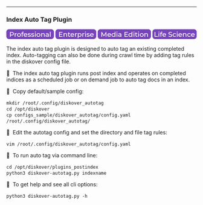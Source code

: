 ___
### Index Auto Tag Plugin

![Image: Professional Edition Label](images/button_edition_professional.png)&nbsp;![Image: Enterprise Edition Label](images/button_edition_enterprise.png)&nbsp;![Image: AJA Diskover Media Edition Label](images/button_edition_media.png)&nbsp;![Image: Life Science Edition Label](images/button_edition_life_science.png)

The index auto tag plugin is designed to auto tag an existing completed index. Auto-tagging can also be done during crawl time by adding tag rules in the diskover config file.

🔴 &nbsp;The index auto tag plugin runs post index and operates on completed indices as a scheduled job or on demand job to auto tag docs in an index.

🔴 &nbsp;Copy default/sample config:

```
mkdir /root/.config/diskover_autotag
cd /opt/diskover
cp configs_sample/diskover_autotag/config.yaml /root/.config/diskover_autotag/
```

🔴 &nbsp;Edit the autotag config and set the directory and file tag rules:
```
vim /root/.config/diskover_autotag/config.yaml
```

🔴 &nbsp;To run auto tag via command line:
```
cd /opt/diskover/plugins_postindex
python3 diskover-autotag.py indexname
```

🔴 &nbsp;To get help and see all cli options:
```
python3 diskover-autotag.py -h
```
